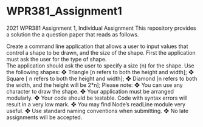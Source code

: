# WPR381_Assignment1
2021 WPR381 Assignment 1, Individual Assignment 
This repository provides a solution the a question paper that reads as follows.

Create a command line application that allows a user to input values that control a shape to be drawn, and the size of the shape. 
First the application must ask the user for the type of shape.  
The application should ask the user to specify a size (n) for the shape. 
Use the following shapes:
❖ Triangle [n refers to both the height and width];
❖ Square [ n refers to both the height and width]; 
❖ Diamond [n refers to both the width, and the height will be 2*n];
Please note:
❖ You can use any character to draw the shape.
❖ Your application must be arranged modularly.
❖ Your code should be testable. Code with syntax errors will result in a very low mark.
❖ You may find Node’s readLine module very useful.
❖ Use standard naming conventions when submitting.
❖ No late assignments will be accepted.
